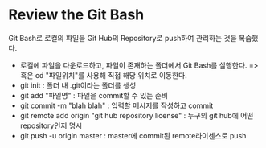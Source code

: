 # Review the Git Bash
Git Bash로 로컬의 파일을 Git Hub의 Repository로 push하여 관리하는 것을 복습했다.
  * 로컬에 파일을 다운로드하고, 파일이 존재하는 폴더에서 Git Bash를 실행한다.
    => 혹은 cd "파일위치"를 사용해 직접 해당 위치로 이동한다.
  * git init : 폴더 내 .git이라는 폴더를 생성
  * git add "파일명" : 파일을 commit할 수 있는 준비
  * git commit -m "blah blah" : 입력할 메시지를 작성하고 commit
  * git remote add origin "git hub repository license" : 누구의 git hub에 어떤 repository인지 명시
  * git push -u origin master : master에 commit된 remote라이센스로 push
